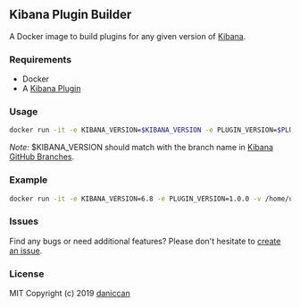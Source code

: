 ## Kibana Plugin Builder

A Docker image to build plugins for any given version of [Kibana](https://github.com/elastic/kibana).

### Requirements

- Docker
- A [Kibana Plugin](https://github.com/elastic/kibana/tree/master/packages/kbn-plugin-generator)

### Usage

```bash
docker run -it -e KIBANA_VERSION=$KIBANA_VERSION -e PLUGIN_VERSION=$PLUGIN_VERSION -v $KIBANA_PLUGIN_PATH:/kibana-extra/kibana-plugin --rm kibana-plugin-builder
```

*Note:* $KIBANA_VERSION should match with the branch name in [Kibana GitHub Branches](https://github.com/elastic/kibana/branches/active).

### Example

```bash
docker run -it -e KIBANA_VERSION=6.8 -e PLUGIN_VERSION=1.0.0 -v /home/username/my_plugin:/kibana-extra/kibana-plugin --rm kibana-plugin-builder
```

### Issues

Find any bugs or need additional features? Please don't hesitate to [create an issue](https://github.com/daniccan/kibana-plugin-builder/issues/new).

### License

MIT Copyright (c) 2019 [daniccan](https://github.com/daniccan)

